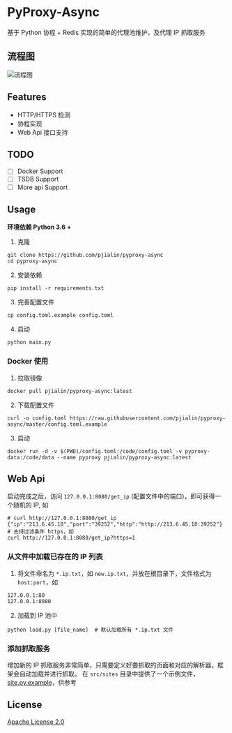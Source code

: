 # PyProxy-Async
基于 Python 协程 + Redis 实现的简单的代理池维护，及代理 IP 抓取服务

## 流程图
![流程图](https://doc.pjialin.com/stuff/B6LkuGaXEMtItuPtT69CFQ.png)

## Features
* HTTP/HTTPS 检测
* 协程实现
* Web Api 接口支持

## TODO
- [ ] Docker Support
- [ ] TSDB Support
- [ ] More api Support

## Usage
**环境依赖 Python 3.6 +**
1. 克隆
```
git clone https://github.com/pjialin/pyproxy-async
cd pyproxy-async
```
2. 安装依赖
```
pip install -r requirements.txt 
```

3. 完善配置文件
```
cp config.toml.example config.toml
```

4. 启动
```
python main.py
```
### Docker 使用
1. 拉取镜像
```
docker pull pjialin/pyproxy-async:latest
```

2. 下载配置文件
```
curl -o config.toml https://raw.githubusercontent.com/pjialin/pyproxy-async/master/config.toml.example
```

3. 启动
```
docker run -d -v $(PWD)/config.toml:/code/config.toml -v pyproxy-data:/code/data --name pyproxy pjialin/pyproxy-async:latest
```

## Web Api
启动完成之后，访问 `127.0.0.1:8080/get_ip` (配置文件中的端口)，即可获得一个随机的 IP, 如
```
# curl http://127.0.0.1:8080/get_ip  
{"ip":"213.6.45.18","port":"39252","http":"http://213.6.45.18:39252"}
# 支持过滤条件 https，如
curl http://127.0.0.1:8080/get_ip?https=1
```

### 从文件中加载已存在的 IP 列表
1. 将文件命名为 `*.ip.txt`，如 `new.ip.txt`，并放在根目录下，文件格式为 `host:port`，如 
```
127.0.0.1:80
127.0.0.1:8080
```

2. 加载到 IP 池中
```
python load.py [file_name]  # 默认加载所有 *.ip.txt 文件
```

### 添加抓取服务
增加新的 IP 抓取服务非常简单，只需要定义好要抓取的页面和对应的解析器，框架会自动加载并进行抓取。
在 `src/sites` 目录中提供了一个示例文件，[site.py.example](https://github.com/pjialin/pyproxy-async/blob/master/src/sites/site.py.example)，供参考 

## License
[Apache License 2.0](https://github.com/pjialin/pyproxy-async/blob/master/LICENSE)
